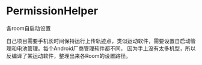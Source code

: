 # PermissionHelper
各room自启动设置

自己项目需要手机长时间保持运行上传轨迹点，类似运动软件，需要设置自启动管理和电池管理。每个Android厂商管理软件都不同，
因为手上没有太多机型，所以反编译了某运动软件，整理出来各Room的设置路径。
